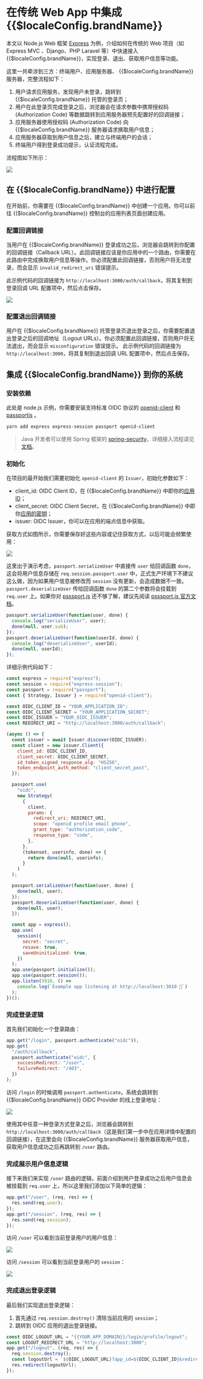 # 在传统 Web App 中集成 {{$localeConfig.brandName}}

<LastUpdated/>

本文以 Node.js Web 框架 [Express](https://expressjs.com/) 为例，介绍如何在传统的 Web 项目（如 Express MVC 、Django、PHP Laravel 等）中快速接入 {{$localeConfig.brandName}}，实现登录、退出、获取用户信息等功能。

这里一共牵涉到三方：终端用户、应用服务器、 {{$localeConfig.brandName}} 服务器，完整流程如下：

1. 用户请求应用服务，发现用户未登录，跳转到 {{$localeConfig.brandName}} 托管的登录页；
2. 用户在此登录页完成登录之后，浏览器会在请求参数中携带授权码 (Authorization Code) 等数据跳转到应用服务器预先配置好的回调链接；
3. 应用服务器使用授权码 (Authorization Code) 向 {{$localeConfig.brandName}} 服务器请求换取用户信息；
4. 应用服务器获取到用户信息之后，建立与终端用户的会话；
5. 终端用户得到登录成功提示，认证流程完成。

流程图如下所示：

![](./images/regular-web-app-login-flow.jpeg)

## 在 {{$localeConfig.brandName}} 中进行配置

在开始前，你需要在 {{$localeConfig.brandName}} 中创建一个应用。你可以前往 {{$localeConfig.brandName}} 控制台的应用列表页面创建应用。

### 配置回调链接

当用户在 {{$localeConfig.brandName}} 登录成功之后，浏览器会跳转到你配置的回调链接（Callback URL）。此回调链接应该是你应用中的一个路由，你需要在此路由中完成换取用户信息等操作。你必须配置此回调链接，否则用户将无法登录，而会显示 `invalid_redirect_uri` 错误提示。

此示例代码的回调链接为 `http://localhost:3000/auth/callback`，将其复制到登录回调 URL 配置项中，然后点击保存。

![](./images/callback-config.png)

### 配置退出回调链接

用户在 {{$localeConfig.brandName}} 托管登录页退出登录之后，你需要配置退出登录之后的回调地址（Logout URLs）。你必须配置此回调链接，否则用户将无法退出，而会显示 `misconfiguration` 错误提示。
此示例代码的回调链接为 `http://localhost:3000`，将其复制到退出回调 URL 配置项中，然后点击保存。



## 集成 {{$localeConfig.brandName}} 到你的系统

### 安装依赖

此处是 node.js 示例，你需要安装支持标准 OIDC 协议的 [openid-client](http://github.com/panva/node-openid-client) 和 [passportjs](http://www.passportjs.org/) 。

```bash
yarn add express express-session passport openid-client
```

> Java 开发者可以使用 Spring 框架的 [spring-security](https://spring.io/projects/spring-security)，详细接入流程请见[文档](/frameworks/spring-security/)。



### 初始化

在项目的最开始我们需要初始化 `openid-client` 的 `Issuer`，初始化参数如下：

- client_id: OIDC Client ID，在 {{$localeConfig.brandName}} 中即你的[应用 ID](/guides/faqs/get-app-id-and-secret.md)；
- client_secret: OIDC Client Secret，在 {{$localeConfig.brandName}} 中即你[应用的密钥](/guides/faqs/get-app-id-and-secret.md)；
- issuer: OIDC Issuer，你可以在应用的端点信息中获取。



获取方式如图所示，你需要保存好这些内容或记住获取方式，以后可能会频繁使用：

![](./images/secret-show.png)

这里出于演示考虑，`passport.serializeUser` 中直接传 `user` 给回调函数 `done`，这会将用户信息存储在 `req.session.passport.user` 中，正式生产环境下不建议这么做，因为如果用户信息被修改而 `session` 没有更新，会造成数据不一致。`passport.deserializeUser` 传给回调函数 `done` 的第二个参数将会挂载到 `req.user` 上。如果你对 [psssport.js](http://www.passportjs.org) 还不够了解，建议先阅读 [psssport.js 官方文档](http://www.passportjs.org/docs/)。

```javascript
passport.serializeUser(function(user, done) {
  console.log("serializeUser", user);
  done(null, user.sub);
});
passport.deserializeUser(function(userId, done) {
  console.log("deserializeUser", userId);
  done(null, userId);
});
```

详细示例代码如下：

```javascript
const express = require("express");
const session = require("express-session");
const passport = require("passport");
const { Strategy, Issuer } = require("openid-client");

const OIDC_CLIENT_ID = "YOUR_APPLICATION_ID";
const OIDC_CLIENT_SECRET = "YOUR_APPLICATION_SECRET";
const OIDC_ISSUER = "YOUR_OIDC_ISSUER";
const REDIRECT_URI = "http://localhost:3000/auth/callback";

(async () => {
  const issuer = await Issuer.discover(OIDC_ISSUER);
  const client = new issuer.Client({
    client_id: OIDC_CLIENT_ID,
    client_secret: OIDC_CLIENT_SECRET,
    id_token_signed_response_alg: "HS256",
    token_endpoint_auth_method: "client_secret_post",
  });

  passport.use(
    "oidc",
    new Strategy(
      {
        client,
        params: {
          redirect_uri: REDIRECT_URI,
          scope: "openid profile email phone",
          grant_type: "authorization_code",
          response_type: "code",
        },
      },
      (tokenset, userinfo, done) => {
        return done(null, userinfo);
      }
    )
  );

  passport.serializeUser(function(user, done) {
    done(null, user);
  });
  passport.deserializeUser(function(user, done) {
    done(null, user);
  });

  const app = express();
  app.use(
    session({
      secret: "secret",
      resave: true,
      saveUninitialized: true,
    })
  );
  app.use(passport.initialize());
  app.use(passport.session());
  app.listen(3010, () =>
    console.log(`Example app listening at http://localhost:3010 🚀`)
  );
})();
```

### 完成登录逻辑

首先我们初始化一个登录路由：

```javascript
app.get("/login", passport.authenticate("oidc"));
app.get(
  "/auth/callback",
  passport.authenticate("oidc", {
    successRedirect: "/user",
    failureRedirect: "/403",
  })
);
```

访问 `/login` 的时候调用 `passport.authenticate`，系统会跳转到 {{$localeConfig.brandName}} OIDC Provider 的线上登录地址：

![](./images/login-page-1.png)

使用其中任意一种登录方式登录之后，浏览器会跳转到 `http://localhost:3000/auth/callback`（这是我们第一步中在应用详情中配置的回调链接），在这里会向 {{$localeConfig.brandName}} 服务器获取用户信息，获取用户信息成功之后再跳转到 `/user` 路由。

### 完成展示用户信息逻辑

接下来我们来实现 `/user` 路由的逻辑，前面介绍到用户登录成功之后用户信息会被挂载到 `req.user` 上，所以这里我们添加以下简单的逻辑：

```javascript
app.get("/user", (req, res) => {
  res.send(req.user);
});
app.get("/session", (req, res) => {
  res.send(req.session);
});
```

访问 `/user` 可以看到当前登录用户的用户信息：

![](./images/example-userinfo.png)

访问 `/session` 可以看到当前登录用户的 `session`：

![](./images/example-session.png)

### 完成退出登录逻辑

最后我们实现退出登录逻辑：

1. 首先通过 `req.session.destroy()` 清除当前应用的 `session`；
2. 跳转到 OIDC 应用的退出登录链接。

```javascript
const OIDC_LOGOUT_URL = "{{YOUR_APP_DOMAIN}}/login/profile/logout";
const LOGOUT_REDIRECT_URL = "http://localhost:3000";
app.get("/logout", (req, res) => {
  req.session.destroy();
  const logoutUrl = `${OIDC_LOGOUT_URL}?app_id=${OIDC_CLIENT_ID}&redirect_uri=${LOGOUT_REDIRECT_URL}`;
  res.redirect(logoutUrl);
});
```
